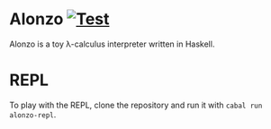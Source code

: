 # Alonzo [![Test](https://github.com/asakeron/alonzo/actions/workflows/test.yaml/badge.svg)](https://github.com/asakeron/alonzo/actions/workflows/test.yaml)

Alonzo is a toy λ-calculus interpreter written in Haskell.

# REPL

To play with the REPL, clone the repository and run it with `cabal run alonzo-repl`.

